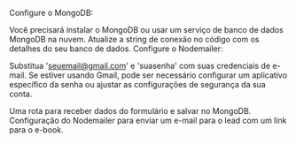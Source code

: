 Configure o MongoDB:

Você precisará instalar o MongoDB ou usar um serviço de banco de dados MongoDB na nuvem.
Atualize a string de conexão no código com os detalhes do seu banco de dados.
Configure o Nodemailer:

Substitua 'seuemail@gmail.com' e 'suasenha' com suas credenciais de e-mail. Se estiver usando Gmail, pode ser necessário configurar um aplicativo específico da senha ou ajustar as configurações de segurança da sua conta.

Uma rota para receber dados do formulário e salvar no MongoDB.
Configuração do Nodemailer para enviar um e-mail para o lead com um link para o e-book.
